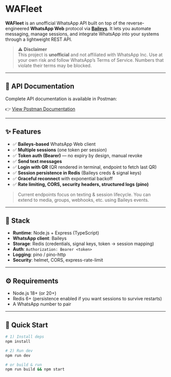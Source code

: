 # WAFleet

**WAFleet** is an unofficial WhatsApp API built on top of the reverse-engineered **WhatsApp Web** protocol via **[Baileys](https://github.com/WhiskeySockets/Baileys)**. It lets you automate messaging, manage sessions, and integrate WhatsApp into your systems through a lightweight REST API.

> ⚠️ **Disclaimer**  
> This project is **unofficial** and not affiliated with WhatsApp Inc. Use at your own risk and follow WhatsApp’s Terms of Service. Numbers that violate their terms may be blocked.
---

## 📖 API Documentation

Complete API documentation is available in Postman:

👉 [View Postman Documentation](https://documenter.getpostman.com/view/27393339/2sB3Heuj2g)

---

## ✨ Features

- ✅ **Baileys-based** WhatsApp Web client
- ✅ **Multiple sessions** (one token per session)
- ✅ **Token auth (Bearer)** — no expiry by design, manual revoke
- ✅ **Send text messages**
- ✅ **Login with QR** (QR rendered in terminal, endpoint to fetch last QR)
- ✅ **Session persistence in Redis** (Baileys creds & signal keys)
- ✅ **Graceful reconnect** with exponential backoff
- ✅ **Rate limiting, CORS, security headers, structured logs (pino)**

> Current endpoints focus on texting & session lifecycle. You can extend to media, groups, webhooks, etc. using Baileys events.

---

## 🧱 Stack

- **Runtime**: Node.js + Express (TypeScript)
- **WhatsApp client**: Baileys
- **Storage**: Redis (credentials, signal keys, token → session mapping)
- **Auth**: `Authorization: Bearer <token>`
- **Logging**: pino / pino-http
- **Security**: helmet, CORS, express-rate-limit

---

## ⚙️ Requirements

- Node.js 18+ (or 20+)
- Redis 6+ (persistence enabled if you want sessions to survive restarts)
- A WhatsApp number to pair

---

## 🚀 Quick Start

```bash
# 1) Install deps
npm install

# 2) Run dev
npm run dev

# or build & run
npm run build && npm start